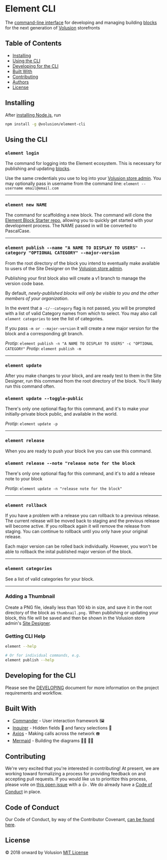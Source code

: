 # Element CLI

The [command-line interface](https://en.wikipedia.org/wiki/Command-line_interface) for developing and managing building [blocks](https://github.com/volusion/element-tutorial) for the next generation of [Volusion](https://www.volusion.com) storefronts

## Table of Contents

- [Installing](#installing)
- [Using the CLI](#using-the-cli)
- [Developing for the CLI](#developing-for-the-cli)
- [Built With](#built-with)
- [Contributing](#contributing)
- [Authors](#authors)
- [License](#license)

## Installing

After [installing Node.js](https://nodejs.org/en/download/), run

```bash
npm install -g @volusion/element-cli
```

## Using the CLI

### `element login`

The command for logging into the Element ecosystem. This is necessary for publishing and updating [blocks](https://github.com/volusion/element-tutorial#vocabulary).

Use the same credentials you use to log into your [Volusion store admin](https://admin.volusion.com). You may optionally pass in username from the command line:  `element --username email@email.com`

* * *

### `element new NAME`

The command for scaffolding a new block. The command will clone the [Element Block Starter repo](https://github.com/volusion/element-blockstarter), allowing you to quickly get started with your development process. The NAME passed in will be converted to PascalCase.

* * *

### `element publish --name "A NAME TO DISPLAY TO USERS" --category "OPTIONAL CATEGORY" --major-version`

From the root directory of the block you intend to eventually make available to users of the Site Designer on the [Volusion store admin](https://admin.volusion.com).

Publishing your first block also will create a v1 branch to manage the version code base.

By default, _newly-published blocks will only be visible to you and the other members of your organization_.

In the event that a `-c/--category` flag is not passed, you will be prompted with a list of valid Category names from which to select. You may also call `element categories` to see the list of categories.

If you pass `-m or --major-version` it will create a new major version for the block and a corresponding git branch.

_Protip_: `element publish -n "A NAME TO DISPLAY TO USERS" -c "OPTIONAL CATEGORY"`
_Protip_: `element publish -m`

* * *

### `element update`

After you make changes to your block, and are ready test to them in the Site Designer, run this command from the root directory of the block. You'll likely run this command often.

### `element update --toggle-public`

There's only one optional flag for this command, and it's to make your initially-private block public, and available in the world.

_Protip_: `element update -p`

* * *

### `element release`

When you are ready to push your block live you can use this command.

### `element release --note "release note for the block`

There's only one optional flag for this command, and it's to add a release note to your block

_Protip_: `element update -n "release note for the block"`

* * *

### `element rollback`

If you have a problem with a release you can rollback to a previous release. The current release will be moved back to staging and the previous release will become active. If you rollback again it will remove the release from staging. You can continue to rollback until you only have your original release.

Each major version can be rolled back individually. However, you won't be able to rollback the inital published major version of the block.

* * *

### `element categories`

See a list of valid categories for your block.

* * *

### Adding a Thumbnail

Create a PNG file, ideally less than 100 kb in size, and save it in the root directory of the block as `thumbnail.png.` When publishing or updating your block, this file will be saved and then be shown in the Volusion store admin's [Site Designer](https://admin.volusion.com/designer).

### Getting CLI Help

```bash
element --help

# Or for individual commands, e.g.
element publish --help
```

## Developing for the CLI

Please see the [DEVELOPING](./DEVELOPING.md) document for more information on the project requirements and workflow.

## Built With

- [Commander](https://github.com/tj/commander.js) - User interaction framework 🖼
- [Inquirer](https://github.com/SBoudrias/Inquirer.js) - Hidden fields 🙈 and fancy selections 💅
- [Axios](https://github.com/axios/axios) - Making calls across the network ☎️
- [Mermaid](https://github.com/mermaidjs/mermaid.cli) - Building the diagrams 🧜‍♀️ 🧜‍♂️

## Contributing

We're very excited that you're interested in contributing! At present, we are working toward formalizing a process for providing feedback on and accepting pull requests. If you would like us to prioritize this process, please vote on [this open issue](https://github.com/volusion/element-cli/issues/1) with a 👍 . We do already have a [Code of Conduct](CODE_OF_CONDUCT.md) in place.

## Code of Conduct

Our Code of Conduct, by way of the Contributor Covenant, [can be found here](CODE_OF_CONDUCT.md).

## License

&copy; 2018 onward by Volusion
[MIT License](LICENSE)
